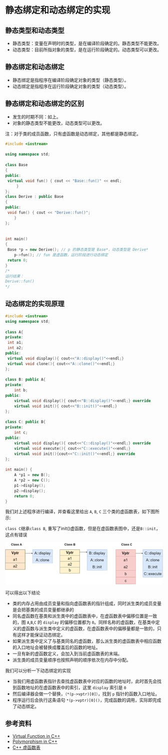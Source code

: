 # 静态绑定和动态绑定的实现

## 静态类型和动态类型

- 静态类型：变量在声明时的类型，是在编译阶段确定的。静态类型不能更改。
- 动态类型：目前所指对象的类型，是在运行阶段确定的。动态类型可以更改。

## 静态绑定和动态绑定

- 静态绑定是指程序在编译阶段确定对象的类型（静态类型）。
- 动态绑定是指程序在运行阶段确定对象的类型（动态类型）。

## 静态绑定和动态绑定的区别

- 发生的时期不同：如上。
- 对象的静态类型不能更改，动态类型可以更改。

注：对于类的成员函数，只有虚函数是动态绑定，其他都是静态绑定。

```cpp
#include <iostream>

using namespace std;

class Base
{
public:
 virtual void fun() { cout << "Base::fun()" << endl;
     }
};
class Derive : public Base
{
public:
 void fun() { cout << "Derive::fun()"; 
    }
};


int main()
{
 Base *p = new Derive(); // p 的静态类型是 Base*，动态类型是 Derive*
    p->fun(); // fun 是虚函数，运行阶段进行动态绑定
 return 0;
}
/*
运行结果：
Derive::fun()
*/
```

## 动态绑定的实现原理

```cpp
#include <iostream>
using namespace std;

class A{
private:
 int a1;
 int a2;
public:
 virtual void display(){ cout<<"A::display()"<<endl;}
 virtual void clone(){ cout<<"A::clone()"<<endl;}
};

class B: public A{
private:
    int b;
public:
    virtual void display(){ cout<<"B::display()"<<endl;} override
    virtual void init(){ cout<<"B::init()"<<endl;}
};

class C: public B{
private:
    int c;
public:
    virtual void display(){ cout<<"C::display()"<<endl;} override
    virtual void execute(){ cout<<"C::execute()"<<endl;} 
    virtual void init(){cout<<"C::init()"<<endl;} override
};

int main() {
    A *p1 = new B();
    A *p2 = new C();
    p1->display();
    p2->display();
    return 0;
}
```

我们对上述程序进行编译，并查看这里给出 `A`, `B`, `C` 三个类的虚函数表，如下图所示:

`class C`继承`class B`, 重写了init()虚函数，但是在虚函数表图中，还是`B::init`，这点有错误

![动态绑定的实现原理-虚函数表](images/动态绑定的实现原理-虚函数表.png)

可以得出以下结论

- 类的内存占用由成员变量和指向虚函数表的指针组成，同时派生类的成员变量是会把基类的成员变量都继承的
- 同名虚函数在基类和派生类中的虚函数表中，在虚函数表中偏移位置是一致的，图 `A`,`B`,`C` 的 `display` 的偏移位置都为 `0`。同样名称的虚函数，在基类中定义的虚函数与派生类中定义的虚函数，在虚函数表中的偏移量都是一致的，只有这样才能保证动态绑定。
- 如果派生类中定义了与基类同名的虚函数，那么派生类的虚函数表中相应函数的入口地址会被替换成覆盖后的函数的地址。
- 一旦有新的虚函数定义，会加入到当前虚函数表的末端。
- 派生类的成员变量顺序也按照声明的顺序依次在内存中分配。

我们可以分析一下动态绑定的实现

- 当我们用虚函数表指针去查找虚函数表中对应的函数的地址时，此时首先会找到函数地址的在虚函数表中的索引，这里 `display` 索引是 `0`
- 然后编译器会做一个替换，`（*(p->vptr)[0]）`，找到 `p` 指针的函数入口地址。
- 程序运行后会执行这条语句 `*(p->vptr)[0]()`，完成函数的调用，实际即完成了动态绑定。

## 参考资料

- [Virtual Function in C++](https://www.geeksforgeeks.org/virtual-function-cpp/?ref=gcse)
- [Polymorphism in C++](https://www.geeksforgeeks.org/polymorphism-in-c/)
- [C++ 虚函数表](https://blog.csdn.net/nyist_zxp/article/details/80825031)

